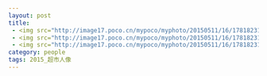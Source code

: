 ```yaml
---
layout: post
title:  
 - <img src="http://image17.poco.cn/mypoco/myphoto/20150511/16/17818231320150511163702055.jpg?681x1024_120"/>
 - <img src="http://image17.poco.cn/mypoco/myphoto/20150511/16/17818231320150511163710097.jpg?681x1024_120"/>
 - <img src="http://image17.poco.cn/mypoco/myphoto/20150511/16/17818231320150511163718022.jpg?676x1024_120"/>
category: people
tags: 2015_超市人像
---
```


